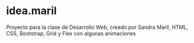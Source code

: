 # idea.maril
Proyecto para la clase de Desarrollo Web, creado por Sandra Maril, HTML, CSS, Bootstrap, Grid y Flex con algunas animaciones
